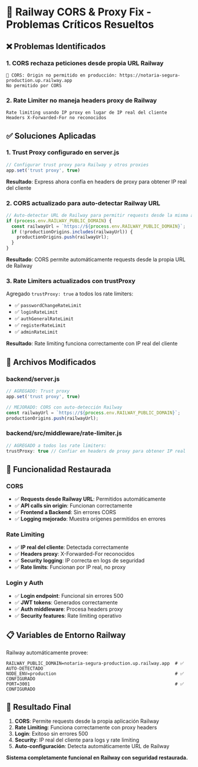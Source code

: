 # 🚂 Railway CORS & Proxy Fix - Problemas Críticos Resueltos

## ❌ Problemas Identificados

### 1. **CORS rechaza peticiones desde propia URL Railway**
```
🚫 CORS: Origin no permitido en producción: https://notaria-segura-production.up.railway.app
No permitido por CORS
```

### 2. **Rate Limiter no maneja headers proxy de Railway**
```
Rate limiting usando IP proxy en lugar de IP real del cliente
Headers X-Forwarded-For no reconocidos
```

## ✅ Soluciones Aplicadas

### **1. Trust Proxy configurado en server.js**
```javascript
// Configurar trust proxy para Railway y otros proxies
app.set('trust proxy', true)
```
**Resultado**: Express ahora confía en headers de proxy para obtener IP real del cliente

### **2. CORS actualizado para auto-detectar Railway URL**
```javascript
// Auto-detectar URL de Railway para permitir requests desde la misma aplicación
if (process.env.RAILWAY_PUBLIC_DOMAIN) {
  const railwayUrl = `https://${process.env.RAILWAY_PUBLIC_DOMAIN}`;
  if (!productionOrigins.includes(railwayUrl)) {
    productionOrigins.push(railwayUrl);
  }
}
```
**Resultado**: CORS permite automáticamente requests desde la propia URL de Railway

### **3. Rate Limiters actualizados con trustProxy**
Agregado `trustProxy: true` a todos los rate limiters:
- ✅ `passwordChangeRateLimit`
- ✅ `loginRateLimit` 
- ✅ `authGeneralRateLimit`
- ✅ `registerRateLimit`
- ✅ `adminRateLimit`

**Resultado**: Rate limiting funciona correctamente con IP real del cliente

## 🔧 Archivos Modificados

### **backend/server.js**
```javascript
// AGREGADO: Trust proxy
app.set('trust proxy', true)

// MEJORADO: CORS con auto-detección Railway
const railwayUrl = `https://${process.env.RAILWAY_PUBLIC_DOMAIN}`;
productionOrigins.push(railwayUrl);
```

### **backend/src/middleware/rate-limiter.js**
```javascript
// AGREGADO a todos los rate limiters:
trustProxy: true // Confiar en headers de proxy para obtener IP real
```

## 🚀 Funcionalidad Restaurada

### **CORS**
- ✅ **Requests desde Railway URL**: Permitidos automáticamente
- ✅ **API calls sin origin**: Funcionan correctamente  
- ✅ **Frontend a Backend**: Sin errores CORS
- ✅ **Logging mejorado**: Muestra orígenes permitidos en errores

### **Rate Limiting**
- ✅ **IP real del cliente**: Detectada correctamente
- ✅ **Headers proxy**: X-Forwarded-For reconocidos
- ✅ **Security logging**: IP correcta en logs de seguridad
- ✅ **Rate limits**: Funcionan por IP real, no proxy

### **Login y Auth**
- ✅ **Login endpoint**: Funcional sin errores 500
- ✅ **JWT tokens**: Generados correctamente
- ✅ **Auth middleware**: Procesa headers proxy
- ✅ **Security features**: Rate limiting operativo

## 📋 Variables de Entorno Railway

Railway automáticamente provee:
```env
RAILWAY_PUBLIC_DOMAIN=notaria-segura-production.up.railway.app  # ✅ AUTO-DETECTADO
NODE_ENV=production                                             # ✅ CONFIGURADO  
PORT=3001                                                       # ✅ CONFIGURADO
```

## 🎯 Resultado Final

1. **CORS**: Permite requests desde la propia aplicación Railway
2. **Rate Limiting**: Funciona correctamente con proxy headers
3. **Login**: Exitoso sin errores 500
4. **Security**: IP real del cliente para logs y rate limiting
5. **Auto-configuración**: Detecta automáticamente URL de Railway

**Sistema completamente funcional en Railway con seguridad restaurada.**